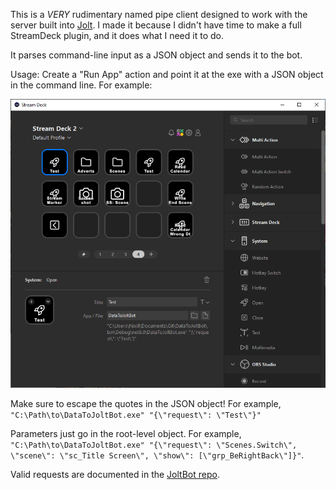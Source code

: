 This is a *VERY* rudimentary named pipe client designed to work with the server built into [Jolt](https://github.com/Nixill/JoltBot). I made it because I didn't have time to make a full StreamDeck plugin, and it does what I need it to do.

It parses command-line input as a JSON object and sends it to the bot.

Usage: Create a "Run App" action and point it at the exe with a JSON object in the command line. For example:

![alt text](img/usage.png)

Make sure to escape the quotes in the JSON object! For example, `"C:\Path\to\DataToJoltBot.exe" "{\"request\": \"Test\"}"`

Parameters just go in the root-level object. For example, `"C:\Path\to\DataToJoltBot.exe" "{\"request\": \"Scenes.Switch\", \"scene\": \"sc_Title Screen\", \"show\": [\"grp_BeRightBack\"]}"`.

Valid requests are documented in the [JoltBot repo](https://github.com/Nixill/JoltBot/blob/main/TwitchStreamBot/src/pipes/README.md).